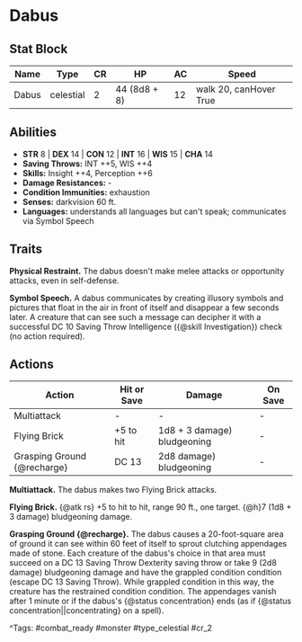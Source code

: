 # Dabus

## Stat Block

| Name | Type | CR | HP | AC | Speed |
|------|------|----|----|----|-------|
| Dabus | celestial | 2 | 44 (8d8 + 8) | 12 | walk 20, canHover True |

## Abilities

- **STR** 8 | **DEX** 14 | **CON** 12 | **INT** 16 | **WIS** 15 | **CHA** 14
- **Saving Throws:** INT ++5, WIS ++4  
- **Skills:** Insight ++4, Perception ++6  
- **Damage Resistances:** -  
- **Condition Immunities:** exhaustion  
- **Senses:** darkvision 60 ft.  
- **Languages:** understands all languages but can't speak; communicates via Symbol Speech

## Traits

**Physical Restraint.** The dabus doesn't make melee attacks or opportunity attacks, even in self-defense.

**Symbol Speech.** A dabus communicates by creating illusory symbols and pictures that float in the air in front of itself and disappear a few seconds later. A creature that can see such a message can decipher it with a successful DC 10 Saving Throw Intelligence ({@skill Investigation}) check (no action required).


## Actions

| Action | Hit or Save | Damage | On Save |
|--------|--------------|--------|----------|
| Multiattack | - | - | - |
| Flying Brick | +5 to hit | 1d8 + 3 damage) bludgeoning | - |
| Grasping Ground {@recharge} | DC 13 | 2d8 damage) bludgeoning | - |

**Multiattack.** The dabus makes two Flying Brick attacks.

**Flying Brick.** {@atk rs} +5 to hit to hit, range 90 ft., one target. {@h}7 (1d8 + 3 damage) bludgeoning damage.

**Grasping Ground {@recharge}.** The dabus causes a 20-foot-square area of ground it can see within 60 feet of itself to sprout clutching appendages made of stone. Each creature of the dabus's choice in that area must succeed on a DC 13 Saving Throw Dexterity saving throw or take 9 (2d8 damage) bludgeoning damage and have the grappled condition condition (escape DC 13 Saving Throw). While grappled condition in this way, the creature has the restrained condition condition. The appendages vanish after 1 minute or if the dabus's {@status concentration} ends (as if {@status concentration||concentrating} on a spell).


^Tags: #combat_ready #monster #type_celestial #cr_2